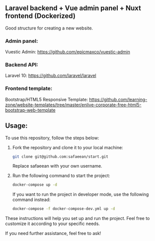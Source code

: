 ## Laravel backend + Vue admin panel + Nuxt frontend (Dockerized)
Good structure for creating a new website.

### Admin panel:

Vuestic Admin: https://github.com/epicmaxco/vuestic-admin
### Backend API:

Laravel 10: https://github.com/laravel/laravel
### Frontend template:

Bootstrap/HTML5 Responsive Template: https://github.com/learning-zone/website-templates/tree/master/enlive-corporate-free-html5-bootstrap-web-template
## Usage:

To use this repository, follow the steps below:

1. Fork the repository and clone it to your local machine:

    ```bash
    git clone git@github.com:safaeean/start.git
    ```
    Replace safaeean with your own username.

2. Run the following command to start the project:
    ```bash
    docker-compose up -d
    ```
    If you want to run the project in developer mode, use the following command instead:

    ```bash
    docker-compose -f docker-compose-dev.yml up -d
    ```
These instructions will help you set up and run the project. Feel free to customize it according to your specific needs.

If you need further assistance, feel free to ask!